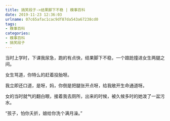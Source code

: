 ```yaml
---
title: 搞笑段子->结果脚下不稳 | 糗事百科
date: 2019-11-23 12:36:03
urlname: 07c65afac1cac9df87da543a67238cd0
tags: 
- 糗事百科
categories:
- 糗事百科
- 搞笑段子
---
```

当时上学时，下课我尿急，跑的有点快，结果脚下不稳，一个踉跄撞进女生两腿之间。

女生骂道，你特么的赶着投胎呀。

我立即还口道，是呀，妈，你倒是把腿张开点呀，给我敞开生命通道呀。

女的当时就气的翻白眼，接着我去厕所，出来的时候，被久候多时的她泼了一盆污水。

“孩子，怕你夭折，娘给你洗个满月澡。”


